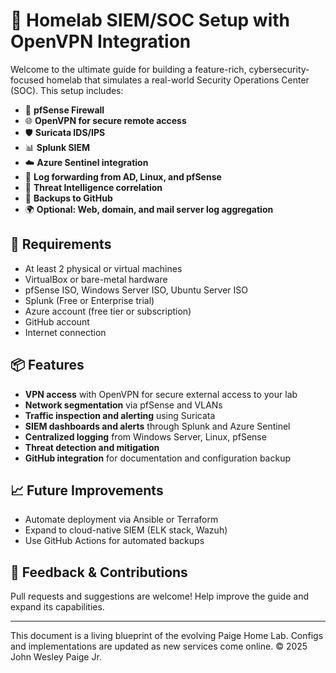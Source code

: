 # 🧱 Homelab SIEM/SOC Setup with OpenVPN Integration

Welcome to the ultimate guide for building a feature-rich, cybersecurity-focused homelab that simulates a real-world Security Operations Center (SOC). This setup includes:

- 🔐 **pfSense Firewall**  
- 🌐 **OpenVPN for secure remote access**  
- 🛡 **Suricata IDS/IPS**  
- 📊 **Splunk SIEM**  
- ☁️ **Azure Sentinel integration**  
- 📁 **Log forwarding from AD, Linux, and pfSense**  
- 🧠 **Threat Intelligence correlation**  
- 🔄 **Backups to GitHub**  
- 🌍 **Optional: Web, domain, and mail server log aggregation**

## 🧰 Requirements

- At least 2 physical or virtual machines  
- VirtualBox or bare-metal hardware  
- pfSense ISO, Windows Server ISO, Ubuntu Server ISO  
- Splunk (Free or Enterprise trial)  
- Azure account (free tier or subscription)  
- GitHub account  
- Internet connection

## 📦 Features

- **VPN access** with OpenVPN for secure external access to your lab  
- **Network segmentation** via pfSense and VLANs  
- **Traffic inspection and alerting** using Suricata  
- **SIEM dashboards and alerts** through Splunk and Azure Sentinel  
- **Centralized logging** from Windows Server, Linux, pfSense  
- **Threat detection and mitigation**  
- **GitHub integration** for documentation and configuration backup  



## 📈 Future Improvements

- Automate deployment via Ansible or Terraform  
- Expand to cloud-native SIEM (ELK stack, Wazuh)  
- Use GitHub Actions for automated backups  

## 💬 Feedback & Contributions

Pull requests and suggestions are welcome! Help improve the guide and expand its capabilities.

---


This document is a living blueprint of the evolving Paige Home Lab. Configs and implementations are updated as new services come online.
© 2025 John Wesley Paige Jr.
